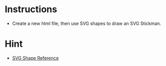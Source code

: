 # Instructions

* Create a new html file, then use SVG shapes to draw an SVG Stickman.

# Hint

* [SVG Shape Reference](https://developer.mozilla.org/en-US/docs/Web/SVG/Tutorial/Basic_Shapes)
